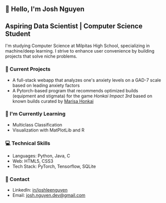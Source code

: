 ## 👋 Hello, I'm Josh Nguyen
## Aspiring Data Scientist | Computer Science Student

I'm studying Computer Science at Milpitas High School, specializing in machine/deep learning. I strive to enhance user convenience by building projects that solve niche problems. 

### 🔧 Current Projects
- A full-stack webapp that analyzes one's anxiety levels on a GAD-7 scale based on leading anxiety factors
- A Pytorch-based program that recommends optimized builds (equipment and stigmata) for the game *Honkai Impact 3rd* based on known builds curated by [Marisa Honkai](https://www.hoyolab.com/accountCenter/postList?id=1021101)

### 🌱 I'm Currently Learning
- Multiclass Classification
- Visualization with MatPlotLib and R

### 💻 Technical Skills
- Languages: Python, Java, C
- Web: HTML5, CSS3
- Tech Stack: PyTorch, Tensorflow, SQLite

### 💭 Contact
- LinkedIn: [in/joshleenguyen](https://www.linkedin.com/in/joshleenguyen/)
- Email: [josh.nguyen.dev@gmail.com](mailto:josh.nguyen.dev@gmail.com)
